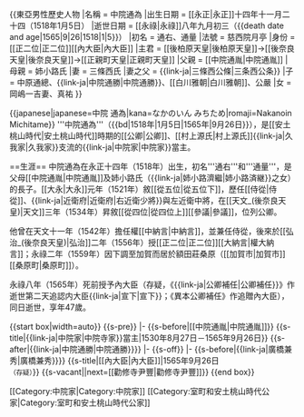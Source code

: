 {{東亞男性歷史人物
|名稱 = 中院通為
|出生日期 = [[永正|永正]]十四年十一月二十四（1518年1月5日）
|逝世日期 = [[永祿|永祿]]八年九月初三（{{death date and age|1565|9|26|1518|1|5}}）
|初名 = 通右、通量
|法號 = 慈西院月亭
|身份 = [[正二位|正二位]][[內大臣|內大臣]]
|主君 = [[後柏原天皇|後柏原天皇]]→[[後奈良天皇|後奈良天皇]]→[[正親町天皇|正親町天皇]]
|父親 = [[中院通胤|中院通胤]]
|母親 = 姉小路氏
|妻 = 三條西氏
|妻之父 = {{link-ja|三條西公條|三条西公条}}
|子 = 中原通總、{{link-ja|中院通勝|中院通勝}}、[[白川雅朝|白川雅朝]]、公嚴
|女 = 岡嶋一吉妻、真祐
}}

{{japanese|japanese=中院 通為|kana=なかのいん みちため|romaji=Nakanoin Michitame}}
'''中院通為'''（{{bd|1518年|1月5日|1565年|9月26日}}），是[[安土桃山時代|安土桃山時代]]時期的[[公卿|公卿]]、[[村上源氏|村上源氏]]{{link-ja|久我家|久我家}}支流的{{link-ja|中院家|中院家}}當主。

==生涯==
中院通為在永正十四年（1518年）出生，初名'''通右'''和'''通量'''，是父母[[中院通胤|中院通胤]]及姉小路氏（{{link-ja|姉小路濟繼|姉小路済継}}之女）的長子。[[大永|大永]]元年（1521年）敘[[從五位|從五位下]]，歷任[[侍從|侍從]]、{{link-ja|近衛府|近衛府|右近衛少將}}與左近衛中將，在[[天文_(後奈良天皇)|天文]]三年（1534年）昇敘[[從四位|從四位上]][[參議|參議]]，位列公卿。

他曾在天文十一年（1542年）擔任權[[中納言|中納言]]，並兼任侍從，後來於[[弘治_(後奈良天皇)|弘治]]二年（1556年）授[[正二位|正二位]][[大納言|權大納言]]；永祿二年（1559年）因下調至加賀而居於額田莊桑原（[[加賀市|加賀市]][[桑原町|桑原町]]）。

永祿八年（1565年）死前授予內大臣（存疑，《{{link-ja|公卿補任|公卿補任}}》作逝世第二天追認内大臣{{link-ja|宣下|宣下}}；《異本公卿補任》作追贈內大臣），同日逝世，享年47歲。

{{start box|width=auto}}
{{s-pre}}
|-
{{s-before|[[中院通胤|中院通胤]]}}
{{s-title|{{link-ja|中院家|中院寺家}}當主|1530年8月27日－1565年9月26日}}
{{s-after|{{link-ja|中院通勝|中院通勝}}}}
|-
{{s-off}}
|-
{{s-before|{{link-ja|廣橋兼秀|廣橋兼秀}}}}
{{s-title|[[內大臣|內大臣]]|1565年9月26日<br><small>（存疑）</small>}}
{{s-vacant||next=[[勸修寺尹豐|勸修寺尹豐]]}}
{{end box}}

[[Category:中院家|Category:中院家]]
[[Category:室町和安土桃山時代公家|Category:室町和安土桃山時代公家]]